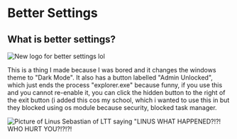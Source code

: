 # Better Settings
## What is better settings?

![New logo for better settings lol](https://cdn.discordapp.com/attachments/697165209759907870/1066503650245091458/better_settings_logo.png)

This is a thing I made because I was bored and it changes the windows theme to "Dark Mode". It also has a button labelled "Admin Unlocked", which just ends the process "explorer.exe" because funny, if you use this and you cannot re-enable it, you can click the hidden button to the right of the exit button (i added this cos my school, which i wanted to use this in but they blocked using os module because security, blocked task manager.

![Picture of Linus Sebastian of LTT saying "LINUS WHAT HAPPENED?!?! WHO HURT YOU?!?!?!](https://cdn.discordapp.com/attachments/697165209759907870/1066502028475510894/lmao.png)



